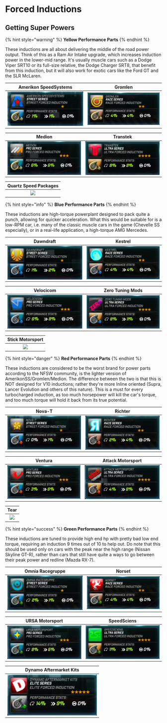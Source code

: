# Forced Inductions

## Getting Super Powers

{% hint style="warning" %}
**Yellow Performance Parts**
{% endhint %}

These inductions are all about delivering the middle of the road power output. Think of this as a Ram Air Intake upgrade, which increases induction power in the lower-mid range. It's usually muscle cars such as a Dodge Viper SRT10 or its full-size relative, the Dodge Charger SRT8, that benefit from this induction, but it will also work for exotic cars like the Ford GT and the SLR McLaren.

| Amerikon SpeedSystems | Gromlen |
| :---: | :---: |
| ![](../.gitbook/assets/amerikon_induction.png) | ![](../.gitbook/assets/gromlen_induction.png) |

| Medion | Transtek |
| :---: | :---: |
| ![](../.gitbook/assets/medion_induction.png) | ![](../.gitbook/assets/transtek_induction.png) |

| Quartz Speed Packages |
| :---: |
| ![](https://github.com/DavidCarbon-SBRW/NFSW-Guide-Page/tree/7b1a1f2bff77cf5b16bc5852a5ba2cb8a3e7f8fb/.gitbook/assets/elitebeigeinduction.png) |

{% hint style="info" %}
**Blue Performance Parts**
{% endhint %}

These inductions are high-torque powerplant designed to pack quite a punch, allowing for quicker acceleration. What this would be suitable for is a low-RPM car, i.e. many of the classic muscle cars in the game \(Chevelle SS especially\), or in a real-life application, a high-torque AMG Mercedes.

| Dawndraft | Kestrel |
| :---: | :---: |
| ![](../.gitbook/assets/dawndraft_induction.png) | ![](../.gitbook/assets/kestrel_induction.png) |

| Velocicom | Zero Tuning Mods |
| :---: | :---: |
| ![](../.gitbook/assets/velocicom_induction.png) | ![](../.gitbook/assets/zero_induction.png) |

| Stick Motorsport |
| :---: |
| ![](https://github.com/DavidCarbon-SBRW/NFSW-Guide-Page/tree/7b1a1f2bff77cf5b16bc5852a5ba2cb8a3e7f8fb/.gitbook/assets/eliteblueinduction.png) |

{% hint style="danger" %}
**Red Performance Parts**
{% endhint %}

These inductions are considered to be the worst brand for power parts according to the NFSW community, is the lighter version of AmerikonSS/Gromlen/Medion. The difference between the two is that this is NOT designed for V10 inductions; rather they're more Inline oriented \(Supra, Lancer Evolution and others of this nature\). This is a must for every turbocharged induction, as too much horsepower will kill the car's torque, and too much torque will hold it back from its true potential.

| Nova-T | Richter |
| :---: | :---: |
| ![](../.gitbook/assets/nova-t_induction.png) | ![](../.gitbook/assets/richter_induction.png) |

| Ventura | Attack Motorsport |
| :---: | :---: |
| ![](../.gitbook/assets/ventura_induction.png) | ![](../.gitbook/assets/attack_induction.png) |

| Tear |
| :---: |
| ![](https://github.com/DavidCarbon-SBRW/NFSW-Guide-Page/tree/7b1a1f2bff77cf5b16bc5852a5ba2cb8a3e7f8fb/.gitbook/assets/eliteredinduction.png) |

{% hint style="success" %}
**Green Performance Parts**
{% endhint %}

These inductions are tuned to provide high end hp with pretty bad low end torque, requiring an induction 9 times out of 10 to help out. Do note that this should be used only on cars with the peak near the high range \(Nissan Skyline GT-R\), rather than cars that still have quite a ways to go between their peak power and redline \(Mazda RX-7\).

| Omnia Racegruppe | Norset |
| :---: | :---: |
| ![](../.gitbook/assets/omnia_induction.png) | ![](../.gitbook/assets/norset_induction.png) |

| URSA Motorsport | SpeedSciens |
| :---: | :---: |
| ![](../.gitbook/assets/ursa_induction.png) | ![](../.gitbook/assets/speedsciens_induction.png) |

| Dynamo Aftermarket Kits |
| :---: |
| ![](../.gitbook/assets/elitegreenforcedinduction.png) |

